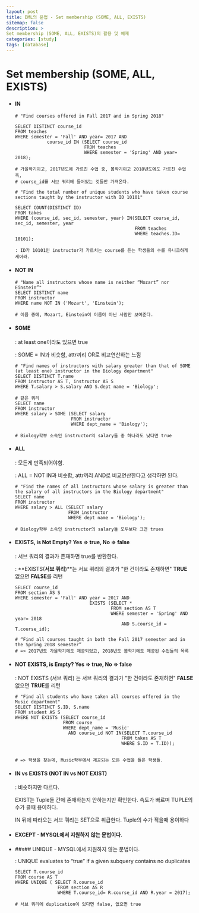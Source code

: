 ```yaml
---
layout: post
title: DML의 문법 - Set membership (SOME, ALL, EXISTS)
sitemap: false
description: > 
Set membership (SOME, ALL, EXISTS)의 활용 및 예제 
categories: [study]
tags: [database]
---
```



# Set membership (SOME, ALL, EXISTS)

  - #### IN

    ~~~mysql
    # "Find courses offered in Fall 2017 and in Spring 2018"
    
    SELECT DISTINCT course_id
    FROM teaches
    WHERE semester = 'Fall' AND year= 2017 AND
    			course_id IN (SELECT course_id
    						  FROM teaches
    						  WHERE semester = 'Spring' AND year= 2018);
    										
    # 가을학기이고, 2017년도에 가르친 수업 중, 봄학기이고 2018년도에도 가르친 수업 즉, 
    # course_id를 서브 쿼리에 들어있는 것들만 가져온다. 
    ~~~

    ~~~mysql
    # "Find the total number of unique students who have taken course sections taught by the instructor with ID 10101"
    
    SELECT COUNT(DISTINCT ID)
    FROM takes
    WHERE (course_id, sec_id, semester, year) IN(SELECT course_id, sec_id, semester, year
    											 FROM teaches
    										     WHERE teaches.ID= 10101);
    
    : ID가 10101인 instructor가 가르치는 course를 듣는 학생들의 수를 유니크하게 세어라.  
    ~~~

  - #### NOT IN

    ~~~mysql
    # "Name all instructors whose name is neither “Mozart” nor Einstein”"
    SELECT DISTINCT name
    FROM instructor
    WHERE name NOT IN ('Mozart', 'Einstein');
    
    # 이름 중에, Mozart, Einstein이 이름이 아닌 사람만 보여준다. 
    ~~~

  - #### SOME

    : at least one이라도 있으면 true

    : SOME = IN과 비슷함, attr끼리 OR로 비교연산하는 느낌

    ~~~mysql
    # "Find names of instructors with salary greater than that of SOME (at least one) instructor in the Biology department"
    SELECT DISTINCT T.name
    FROM instructor AS T, instructor AS S
    WHERE T.salary > S.salary AND S.dept name = 'Biology';
    
    # 같은 쿼리 
    SELECT name
    FROM instructor
    WHERE salary > SOME (SELECT salary
    					 FROM instructor
    					 WHERE dept_name = 'Biology');
    
    # Biology학부 소속인 instructor의 salary들 중 하나라도 낮다면 true
    ~~~


  - #### ALL

    : 모든게 만족되어야함. 

    : ALL = NOT IN과 비슷함, attr끼리 AND로 비교연산한다고 생각하면 된다. 

    ~~~mysql
    # "Find the names of all instructors whose salary is greater than the salary of all instructors in the Biology department"
    SELECT name
    FROM instructor
    WHERE salary > ALL (SELECT salary
    					FROM instructor
    					WHERE dept name = 'Biology');
    
    # Biology학부 소속인 instructor의 salary들 모두보다 크면 trues
    ~~~


  - #### EXISTS, is Not Empty? Yes => true, No => false

    : 서브 쿼리의 결과가 존재하면 true를 반환한다. 

    : **EXISTS(**서브 쿼리**)**는 서브 쿼리의 결과가 "한 건이라도 존재하면" **TRUE** 없으면 **FALSE**를 리턴

    ~~~mysql
    SELECT course_id
    FROM section AS S
    WHERE semester = 'Fall' AND year = 2017 AND
    							EXISTS (SELECT *
    									FROM section AS T
    									WHERE semester = 'Spring' AND year= 2018
    										AND S.course_id = T.course_id);
    
    # “Find all courses taught in both the Fall 2017 semester and in the Spring 2018 semester”
    # => 2017년도 가을학기에도 제공되었고, 2018년도 봄학기에도 제공된 수업들의 목록 
    ~~~

  - #### NOT EXISTS, is Empty? Yes => true, No => false

    : NOT EXISTS (서브 쿼리) 는 서브 쿼리의 결과가 "한 건이라도 존재하면" **FALSE** 없으면 **TRUE**를 리턴

    ~~~mysql
    # "Find all students who have taken all courses offered in the Music department"
    SELECT DISTINCT S.ID, S.name
    FROM student AS S
    WHERE NOT EXISTS (SELECT course_id
    				  FROM course
    				  WHERE dept_name = 'Music'
    					AND course_id NOT IN(SELECT T.course_id
    										FROM takes AS T
    										WHERE S.ID = T.ID));
    
    
    # => 학생을 찾는데, Music학부에서 제공되는 모든 수업을 들은 학생들. 
    ~~~

  - #### IN vs EXISTS (NOT IN vs NOT EXIST)

    : 비슷하지만 다르다. 

    EXIST는 Tuple들 간에 존재하는지 안하는지만 확인한다. 속도가 빠르며 TUPLE의 수가 클때 용이하다. 

    IN 뒤에 따라오는 서브 쿼리는 SET으로 취급한다. Tuple의 수가 적을때 용이하다  

  - #### EXCEPT - MYSQL에서 지원하지 않는 문법이다. 

  - ##s## UNIQUE - MYSQL에서 지원하지 않는 문법이다. 

    : UNIQUE evaluates to “true” if a given subquery contains no duplicates

    ~~~mysql
    SELECT T.course_id
    FROM course AS T
    WHERE UNIQUE ( SELECT R.course_id
    				FROM section AS R
    				WHERE T.course_id= R.course_id AND R.year = 2017);
    
    # 서브 쿼리에 duplication이 있다면 false, 없으면 true
    ~~~
